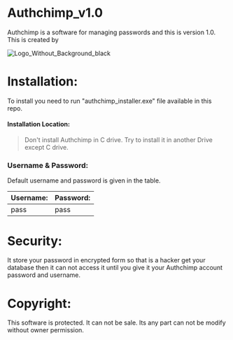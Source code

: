 # Authchimp_v1.0
 Authchimp is a software for managing passwords and this is version 1.0. This is created by 

[Axait-th]: https://github.com/axait

![Logo_Without_Background_black](https://github.com/sqlitebrowser/sqlitebrowser/assets/140580384/9f56a463-8936-4154-9771-032e89777b72)

# Installation:

To install you need to run "authchimp_installer.exe" file available in this repo. 

#### Installation Location:

> Don't install Authchimp in C drive. Try to install it in another Drive except C drive.

### Username & Password:

Default username and password is given in the table.

| Username: | Password: |
| --------- | --------- |
| pass      | pass      |

# Security:

It store your password in encrypted form so that is a hacker get your database then it can not access it until you give it your Authchimp account password and username.



# Copyright:

This software is protected. It can not be sale. Its any part can not be modify without owner permission.
